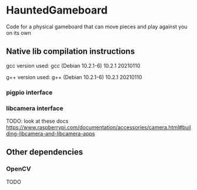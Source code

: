 # HauntedGameboard

Code for a physical gameboard that can move pieces and play against you on its own

## Native lib compilation instructions

gcc version used: gcc (Debian 10.2.1-6) 10.2.1 20210110

g++ version used: g++ (Debian 10.2.1-6) 10.2.1 20210110

### pigpio interface

### libcamera interface

TODO: look at these
docs https://www.raspberrypi.com/documentation/accessories/camera.html#building-libcamera-and-libcamera-apps

## Other dependencies

### OpenCV

TODO
